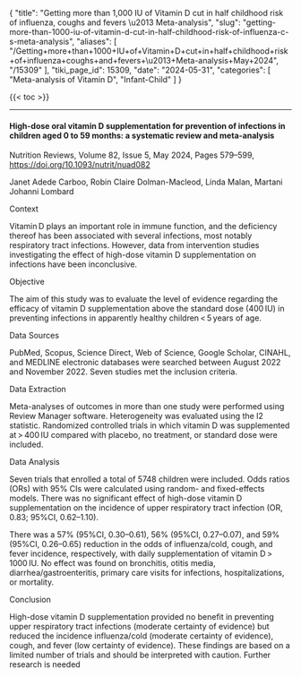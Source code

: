 {
  "title": "Getting more than 1,000 IU of Vitamin D cut in half childhood risk of influenza, coughs and fevers \u2013 Meta-analysis",
  "slug": "getting-more-than-1000-iu-of-vitamin-d-cut-in-half-childhood-risk-of-influenza-c-s-meta-analysis",
  "aliases": [
    "/Getting+more+than+1000+IU+of+Vitamin+D+cut+in+half+childhood+risk+of+influenza+coughs+and+fevers+\u2013+Meta-analysis+May+2024",
    "/15309"
  ],
  "tiki_page_id": 15309,
  "date": "2024-05-31",
  "categories": [
    "Meta-analysis of Vitamin D",
    "Infant-Child"
  ]
}

{{< toc >}}

---

#### High-dose oral vitamin D supplementation for prevention of infections in children aged 0 to 59 months: a systematic review and meta-analysis

Nutrition Reviews, Volume 82, Issue 5, May 2024, Pages 579–599, https://doi.org/10.1093/nutrit/nuad082

Janet Adede Carboo, Robin Claire Dolman-Macleod, Linda Malan, Martani Johanni Lombard

Context

Vitamin D plays an important role in immune function, and the deficiency thereof has been associated with several infections, most notably respiratory tract infections. However, data from intervention studies investigating the effect of high-dose vitamin D supplementation on infections have been inconclusive.

Objective

The aim of this study was to evaluate the level of evidence regarding the efficacy of vitamin D supplementation above the standard dose (400 IU) in preventing infections in apparently healthy children < 5 years of age.

Data Sources

PubMed, Scopus, Science Direct, Web of Science, Google Scholar, CINAHL, and MEDLINE electronic databases were searched between August 2022 and November 2022. Seven studies met the inclusion criteria.

Data Extraction

Meta-analyses of outcomes in more than one study were performed using Review Manager software. Heterogeneity was evaluated using the I2 statistic. Randomized controlled trials in which vitamin D was supplemented at > 400 IU compared with placebo, no treatment, or standard dose were included.

Data Analysis

Seven trials that enrolled a total of 5748 children were included. Odds ratios (ORs) with 95% CIs were calculated using random- and fixed-effects models. There was no significant effect of high-dose vitamin D supplementation on the incidence of upper respiratory tract infection (OR, 0.83; 95%CI, 0.62–1.10). 

There was a 57% (95%CI, 0.30–0.61), 56% (95%CI, 0.27–0.07), and 59% (95%CI, 0.26–0.65) reduction in the odds of influenza/cold, cough, and fever incidence, respectively, with daily supplementation of vitamin D > 1000 IU. No effect was found on bronchitis, otitis media, diarrhea/gastroenteritis, primary care visits for infections, hospitalizations, or mortality.

Conclusion

High-dose vitamin D supplementation provided no benefit in preventing upper respiratory tract infections (moderate certainty of evidence) but reduced the incidence influenza/cold (moderate certainty of evidence), cough, and fever (low certainty of evidence). These findings are based on  a limited number of trials and should be interpreted with caution. Further research is needed
